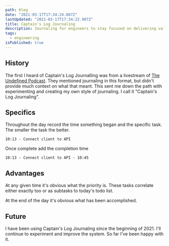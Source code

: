 ```yaml
---
path: blog
date: "2021-03-17T17:34:24.087Z"
lastUpdated: "2021-03-17T17:34:22.907Z"
title: Captain's Log Journaling
description: Journaling for engineers to stay focused on delivering value
tags:
  - engineering
isPublished: true
---
```


## History

The first I heard of Captain's Log Journalling was from a livestream of [The Undefined Podcast](https://undefined.fm/). They mentioned journaling in this format, but didn't provide much context on what that meant. This sent me down the path with experimenting and creating my own style of journaling. I call it "Captain's Log Journaling".

## Specifics

Throughout the day record the time something began and the specific task. The smaller the task the better.

```
10:13 - Connect client to API
```

Once complete add the completion time

```
10:13 - Connect client to API - 10:45
```

## Advantages

At any given time it's obvious what the priority is. These tasks correlate either exactly too or as subtasks to today's todo list.

At the end of the day it's obvious what has been accomplished.

## Future

I have been using Captain's Log Journaling since the beginning of 2021. I'll continue to experiment and improve the system. So far I've been happy with it.
